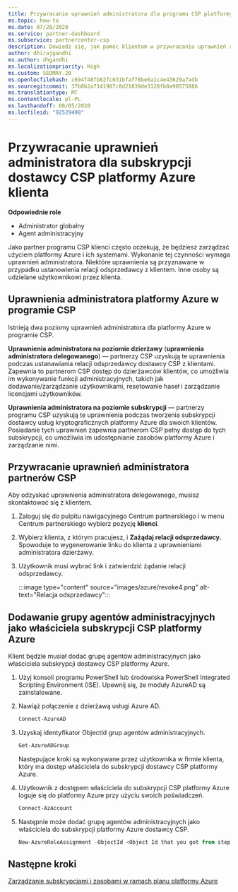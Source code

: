 ```yaml
---
title: Przywracanie uprawnień administratora dla programu CSP platformy Azure
ms.topic: how-to
ms.date: 07/28/2020
ms.service: partner-dashboard
ms.subservice: partnercenter-csp
description: Dowiedz się, jak pomóc klientom w przywracaniu uprawnień administratora partnera, aby partner mógł pomóc w zarządzaniu subskrypcjami CSP dostawcy platformy Azure.
author: dhirajgandhi
ms.author: dhgandhi
ms.localizationpriority: High
ms.custom: SEOMAY.20
ms.openlocfilehash: c694f48fb62fc031bfaf78be6a1c4e43629a7adb
ms.sourcegitcommit: 37b0b2a7141907c8d21839de3128fb8a98575886
ms.translationtype: MT
ms.contentlocale: pl-PL
ms.lasthandoff: 08/05/2020
ms.locfileid: "92529498"
---
```

# <a name="reinstate-admin-privileges-for-a-customers-azure-csp-subscriptions"></a>Przywracanie uprawnień administratora dla subskrypcji dostawcy CSP platformy Azure klienta  

**Odpowiednie role**

- Administrator globalny
- Agent administracyjny

Jako partner programu CSP klienci często oczekują, że będziesz zarządzać użyciem platformy Azure i ich systemami. Wykonanie tej czynności wymaga uprawnień administratora. Niektóre uprawnienia są przyznawane w przypadku ustanowienia relacji odsprzedawcy z klientem. Inne osoby są udzielane użytkownikowi przez klienta.

## <a name="admin-privileges-for-azure-in-csp"></a>Uprawnienia administratora platformy Azure w programie CSP

Istnieją dwa poziomy uprawnień administratora dla platformy Azure w programie CSP.

**Uprawnienia administratora na poziomie dzierżawy** (**uprawnienia administratora delegowanego**) — partnerzy CSP uzyskują te uprawnienia podczas ustanawiania relacji odsprzedawcy dostawcy CSP z klientami. Zapewnia to partnerom CSP dostęp do dzierżawców klientów, co umożliwia im wykonywanie funkcji administracyjnych, takich jak dodawanie/zarządzanie użytkownikami, resetowanie haseł i zarządzanie licencjami użytkowników.

**Uprawnienia administratora na poziomie subskrypcji** — partnerzy programu CSP uzyskują te uprawnienia podczas tworzenia subskrypcji dostawcy usług kryptograficznych platformy Azure dla swoich klientów. Posiadanie tych uprawnień zapewnia partnerom CSP pełny dostęp do tych subskrypcji, co umożliwia im udostępnianie zasobów platformy Azure i zarządzanie nimi.

## <a name="reinstate-csp-partners-admin-privileges"></a>Przywracanie uprawnień administratora partnerów CSP

Aby odzyskać uprawnienia administratora delegowanego, musisz skontaktować się z klientem.

1. Zaloguj się do pulpitu nawigacyjnego Centrum partnerskiego i w menu Centrum partnerskiego wybierz pozycję **klienci**.

2. Wybierz klienta, z którym pracujesz, i **Zażądaj relacji odsprzedawcy.** Spowoduje to wygenerowanie linku do klienta z uprawnieniami administratora dzierżawy.

3. Użytkownik musi wybrać link i zatwierdzić żądanie relacji odsprzedawcy.

   :::image type="content" source="images/azure/revoke4.png" alt-text="Relacja odsprzedawcy":::

## <a name="adding-the-admin-agents-group-as-an-owner-for-the-azure-csp-subscription"></a>Dodawanie grupy agentów administracyjnych jako właściciela subskrypcji CSP platformy Azure

Klient będzie musiał dodać grupę agentów administracyjnych jako właściciela subskrypcji dostawcy CSP platformy Azure.

1. Użyj konsoli programu PowerShell lub środowiska PowerShell Integrated Scripting Environment (ISE). Upewnij się, że moduły AzureAD są zainstalowane.

2. Nawiąż połączenie z dzierżawą usługi Azure AD.

   ```powershell
   Connect-AzureAD
   ```

3. Uzyskaj identyfikator ObjectId grup agentów administracyjnych.

   ```powershell
   Get-AzureADGroup
   ```
   Następujące kroki są wykonywane przez użytkownika w firmie klienta, który ma dostęp właściciela do subskrypcji dostawcy CSP platformy Azure.

4. Użytkownik z dostępem właściciela do subskrypcji CSP platformy Azure loguje się do platformy Azure przy użyciu swoich poświadczeń.

   ```powershell
   Connect-AzAccount
   ```

5. Następnie może dodać grupę agentów administracyjnych jako właściciela do subskrypcji platformy Azure dostawcy CSP.

    ```powershell
    New-AzureRoleAssignment -ObjectId <Object Id that you got from step 3> -RoleDefinitionName Owner -Scope "/subscriptions/<SubscriptionId of CSP subscription>"
    ```

## <a name="next-steps"></a>Następne kroki

[Zarządzanie subskrypcjami i zasobami w ramach planu platformy Azure](azure-plan-manage.md)
